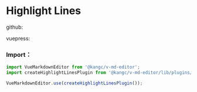 # Highlight Lines

github:

<ClientOnly>
   <plugin-highlight-lines-github />
</ClientOnly>

vuepress:

<ClientOnly>
   <plugin-highlight-lines-vuepress />
</ClientOnly>

### Import：

```js
import VueMarkdownEditor from '@kangc/v-md-editor';
import createHighlightLinesPlugin from '@kangc/v-md-editor/lib/plugins/highlight-lines/index';

VueMarkdownEditor.use(createHighlightLinesPlugin());
```
